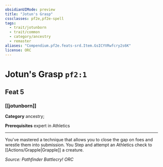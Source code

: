 ```yaml
---
obsidianUIMode: preview
title: "Jotun's Grasp"
cssclasses: pf2e,pf2e-spell
tags:
  - trait/jotunborn
  - trait/common
  - category/ancestry
  - remaster
aliases: "Compendium.pf2e.feats-srd.Item.GsICYVRwfcry2s6K"
license: ORC
---
```

# Jotun's Grasp `pf2:1`
## Feat 5
### [[jotunborn]]

**Category** ancestry; 



**Prerequisites** expert in Athletics
* * *
You've mastered a technique that allows you to close the gap on foes and wrestle them into submission. You Step and attempt an Athletics check to [[Actions/Grapple|Grapple]] a creature.

*Source: Pathfinder Battlecry!*
*ORC*